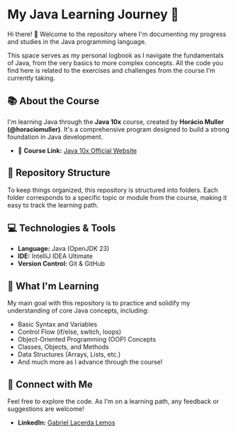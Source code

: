 # My Java Learning Journey 🚀

Hi there! 👋 Welcome to the repository where I'm documenting my progress and studies in the Java programming language.

This space serves as my personal logbook as I navigate the fundamentals of Java, from the very basics to more complex concepts. All the code you find here is related to the exercises and challenges from the course I'm currently taking.

## 📚 About the Course

I'm learning Java through the **Java 10x** course, created by **Horácio Muller (@horaciomuller)**. It's a comprehensive program designed to build a strong foundation in Java development.

* 🔗 **Course Link:** [Java 10x Official Website](https://java10x.dev/?ref=S96141156Q)

## 📂 Repository Structure

To keep things organized, this repository is structured into folders. Each folder corresponds to a specific topic or module from the course, making it easy to track the learning path.

## 💻 Technologies & Tools

* **Language:** Java (OpenJDK 23)
* **IDE:** IntelliJ IDEA Ultimate
* **Version Control:** Git & GitHub

## 🎯 What I'm Learning

My main goal with this repository is to practice and solidify my understanding of core Java concepts, including:

* Basic Syntax and Variables
* Control Flow (if/else, switch, loops)
* Object-Oriented Programming (OOP) Concepts
* Classes, Objects, and Methods
* Data Structures (Arrays, Lists, etc.)
* And much more as I advance through the course!

## 🔗 Connect with Me

Feel free to explore the code. As I'm on a learning path, any feedback or suggestions are welcome!

* **LinkedIn:** [Gabriel Lacerda Lemos](https://www.linkedin.com/in/gabriel-lacerda-4b13a5324/)

